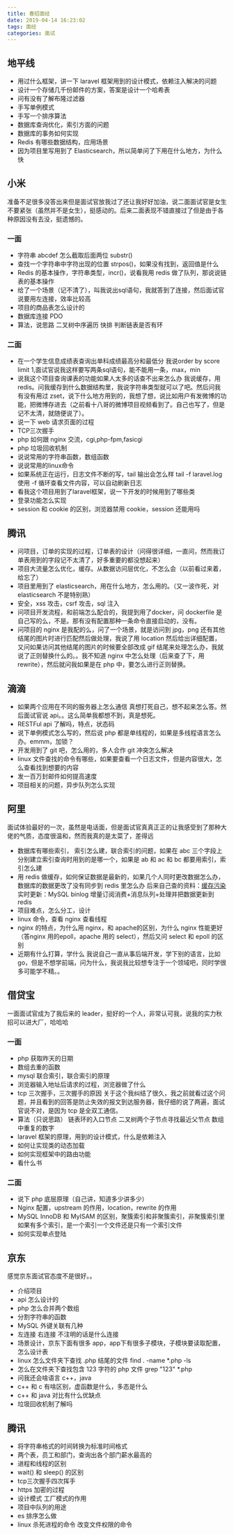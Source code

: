 ```yaml
---
title: 春招面经
date: 2019-04-14 16:23:02
tags: 面经
categories: 面试
---
```


## 地平线
- 用过什么框架，讲一下 laravel 框架用到的设计模式，依赖注入解决的问题
- 设计一个存储几千份邮件的方案，答案是设计一个哈希表
- 问有没有了解布隆过滤器
- 手写单例模式
- 手写一个排序算法
- 数据库查询优化，索引方面的问题
- 数据库的事务如何实现
- Redis 有哪些数据结构，应用场景
- 因为项目里写用到了 Elasticsearch，所以简单问了下用在什么地方，为什么快

## 小米
准备不足很多没答出来但是面试官放我过了还让我好好加油，说二面面试官是女生不要紧张（虽然并不是女生），挺感动的。后来二面表现不错直接过了但是由于各种原因没有去没，挺遗憾的。

### 一面
- 字符串 abcdef 怎么截取后面两位 substr()
- 查找一个字符串中字符出现的位置 strpos()，如果没有找到，返回值是什么
- Redis 的基本操作，字符串类型，incr()，说看我用 redis 做了队列，那说说链表的基本操作
- 给了一个场景（记不清了），叫我说出sql语句，我就答到了连接，然后面试官说要用左连接，效率比较高
- 项目的商品表怎么设计的
- 数据库连接 PDO
- 算法，说思路 二叉树中序遍历 快排 判断链表是否有环

### 二面
- 在一个学生信息成绩表查询出单科成绩最高分和最低分
我说order by score limit 1,面试官说我这样要写两条sql语句，能不能用一条，max，min
- 说我这个项目查询课表的功能如果人太多的话查不出来怎么办
    我说缓存，用redis。问我缓存到什么数据结构里，我说字符串类型就可以了吧。然后问我有没有用过 zset，说下什么地方用到的，我想了想，说比如用户有发微博的功能，把微博存进去（之前看十八哥的微博项目视频看到了。自己也写了，但是记不太清，就随便说了）。
- 说一下 web 请求页面的过程
- TCP三次握手
- php 如何跟 nginx 交流，cgi,php-fpm,fasicgi
- php 垃圾回收机制
- 说说常用的字符串函数，数组函数
- 说说常用的linux命令 
- 如果系统正在运行，日志文件不断的写，tail 输出会怎么样
    tail -f laravel.log 使用 -f 循环查看文件内容，可以自动刷新日志
- 看我这个项目用到了laravel框架，说一下开发的时候用到了哪些类
- 登录功能怎么实现
- session 和 cookie 的区别，浏览器禁用 cookie，session 还能用吗

## 腾讯
- 问项目，订单的实现的过程，订单表的设计（问得很详细，一直问，然而我订单表用到的字段记不太清了，好多重要的都没想起来）
- 项目大流量怎么优化，缓存。从数据访问层优化，不怎么会（以前看过来着，给忘了）
- 项目里用到了 elasticsearch，用在什么地方，怎么用的。（又一波作死，对 elasticsearch 不是特别熟）
- 安全，xss 攻击，csrf 攻击，sql 注入
- 问项目开发流程，和前端怎么配合的，我提到用了docker，问 dockerfile 是自己写的么，不是。那有没有配置那种一条命令直接启动的，没有。
- 问项目的 nginx 是我配的么，问了一个场景，就是访问到 jpg，png 还有其他结尾的图片时进行匹配然后做处理，我说了用 location 然后给出详细配置，又问如果访问其他结尾的图片的时候要全部改成 gif 结尾来处理怎么办，我就说了正则替换什么的。。我不知道 nginx 中怎么处理（后来查了下，用 rewrite），然后就问我如果是在 php 中，要怎么进行正则替换。 

## 滴滴
- 如果两个应用在不同的服务器上怎么通信
    真想打死自己，想不起来怎么答。然后面试官说 api。。这么简单我都想不到，真是想死。
- RESTFul api 了解吗，特点，状态码
- 说下单例模式怎么写的，然后说 php 都是单线程的，如果是多线程语言怎么办。emmm，加锁？
- 开发用到了 git 吧，怎么用的，多人合作 git 冲突怎么解决
- linux 文件查找的命令有哪些，如果要查看一个日志文件，但是内容很大，怎么查看找到想要的内容
- 发一百万封邮件如何提高速度
- 项目相关的问题，异步队列怎么实现

## 阿里
面试体验最好的一次，虽然是电话面，但是面试官真真正正的让我感受到了那种大佬的气质，态度很温和，然而我真的是太菜了，差得远

- 数据库有哪些索引， 索引怎么建，联合索引的问题，如果在 abc 三个字段上分别建立索引查询时用到的是哪一个，如果是 ab 和 ac 和 bc 都要用索引，索引怎么建
- 用 redis 做缓存，如何保证数据是最新的，如果几个人同时更改数据怎么办，数据库的数据更改了没有同步到 redis 里怎么办
    后来自己查的资料：[缓存污染](https://www.jishuwen.com/d/2Cau) 实时更新：MySQL binlog 增量订阅消费+消息队列+处理并把数据更新到 redis
- 项目难点，怎么分工，设计
- linux 命令，查看 nginx 查看线程
- nginx 的特点，为什么用 nginx，和 apache的区别，为什么 nginx 性能更好（答nginx 用的epoll，apache 用的 select），然后又问 select 和 epoll 的区别
-  近期有什么打算，学什么
    我说自己一直从事后端开发，学下别的语言，比如 go，但是不想学前端，问为什么，我说我比较想专注于一个领域吧，同时学很多可能学不精。。

## 借贷宝
一面面试官成为了我后来的 leader，挺好的一个人，非常认可我，说我的实力秋招可以进大厂，哈哈哈

### 一面
- php 获取昨天的日期
- 数组去重的函数
- mysql 联合索引，联合索引的原理
- 浏览器输入地址后请求的过程，浏览器做了什么
- tcp 三次握手，三次握手的原因
    关于这个我纠结了很久，我之前就看过这个问题，并且看到的回答是防止失效的报文到达服务器，我仔细的说了两遍，面试官说不对，是因为 tcp 是全双工通信。
- 算法（只说思路） 链表环的入口节点 二叉树两个子节点寻找最近父节点 数组中重复的数字
- laravel 框架的原理，用到的设计模式，什么是依赖注入
- 如何让实现类的动态加载
- 如何实现框架中的路由功能
- 看什么书

### 二面
- 说下 php 底层原理（自己讲，知道多少讲多少）
- Nginx 配置，upstream 的作用，location，rewrite 的作用
- MySQL InnoDB 和 MyISAM 的区别，聚簇索引和非聚簇索引，非聚簇索引里如果有多个索引，是一个索引一个文件还是只有一个索引文件
- 如何实现单点登陆 

## 京东
感觉京东面试官态度不是很好。。
- 介绍项目
- api 怎么设计的
- php 怎么合并两个数组
- 分割字符串的函数
- MySQL 外键关联有几种
- 左连接 右连接 不注明的话是什么连接
- 场景设计，京东下面有很多 app，app下有很多子模块，子模块要读取配置，怎么设计表
- linux 怎么文件夹下查找 .php 结尾的文件
    find . -name *.php -ls
- 怎么在文件夹下查找包含 123 字符的 php 文件
    grep "123" *.php
- 问我还会啥语言 c++，java
- c++ 和 c 有啥区别，虚函数是什么，多态是什么
- c++ 和 java 对比有什么优缺点
- 垃圾回收机制了解吗

## 腾讯
- 将字符串格式的时间转换为标准时间格式
- 两个表，员工和部门，查询出各个部门薪水最高的
- 进程和线程的区别
- wait() 和 sleep() 的区别
- tcp三次握手四次挥手
- https 加密的过程
- 设计模式 工厂模式的作用
- 项目中队列的用途
- es 排序怎么做
- linux 杀死进程的命令 改变文件权限的命令
